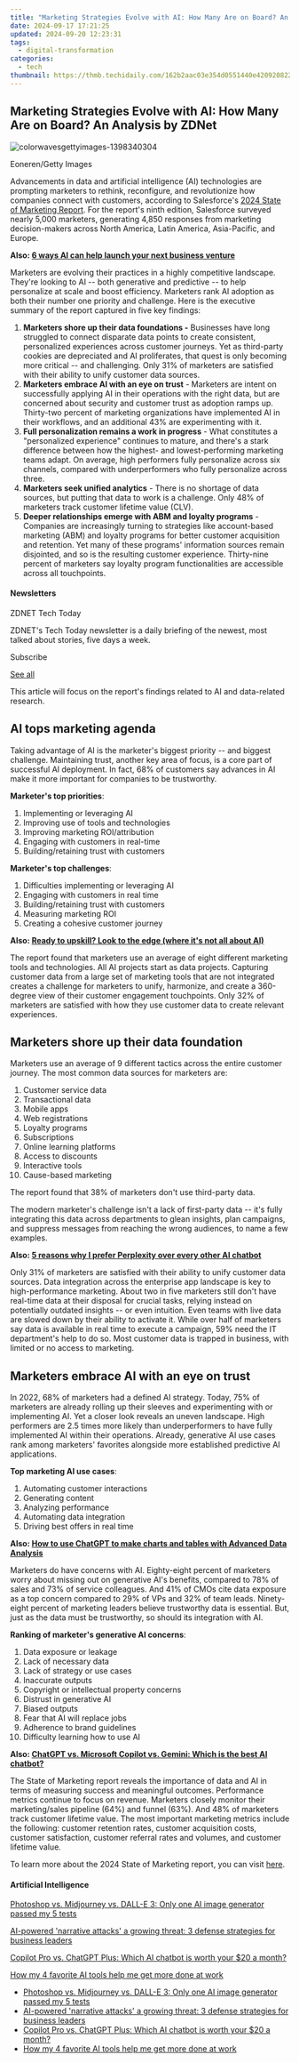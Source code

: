 ```yaml
---
title: "Marketing Strategies Evolve with AI: How Many Are on Board? An Analysis by ZDNet"
date: 2024-09-17 17:21:25
updated: 2024-09-20 12:23:31
tags:
  - digital-transformation
categories:
  - tech
thumbnail: https://thmb.techidaily.com/162b2aac03e354d0551440e420920822fdecda6764b32f863c3da9da1ce561fb.jpg
---
```


## Marketing Strategies Evolve with AI: How Many Are on Board? An Analysis by ZDNet

![colorwavesgettyimages-1398340304](https://www.zdnet.com/a/img/resize/7ce9f48e1196921244afaa63ba62420345366414/2024/05/30/a7620180-de78-40c0-a5cf-113071629c8e/colorwavesgettyimages-1398340304.jpg?auto=webp&width=1280)

Eoneren/Getty Images

Advancements in data and artificial intelligence (AI) technologies are prompting marketers to rethink, reconfigure, and revolutionize how companies connect with customers, according to Salesforce's [2024 State of Marketing Report](https://www.salesforce.com/resources/research-reports/state-of-marketing/). For the report's ninth edition, Salesforce surveyed nearly 5,000 marketers, generating 4,850 responses from marketing decision-makers across North America, Latin America, Asia-Pacific, and Europe.

**Also: [6 ways AI can help launch your next business venture](https://www.zdnet.com/article/6-ways-ai-can-help-launch-your-next-business-venture/)**

Marketers are evolving their practices in a highly competitive landscape. They're looking to AI -- both generative and predictive -- to help personalize at scale and boost efficiency. Marketers rank AI adoption as both their number one priority and challenge. Here is the executive summary of the report captured in five key findings: 

1. **Marketers shore up their data foundations -** Businesses have long struggled to connect disparate data points to create consistent, personalized experiences across customer journeys. Yet as third-party cookies are depreciated and AI proliferates, that quest is only becoming more critical -- and challenging. Only 31% of marketers are satisfied with their ability to unify customer data sources.
2. **Marketers embrace AI with an eye on trust** \- Marketers are intent on successfully applying AI in their operations with the right data, but are concerned about security and customer trust as adoption ramps up. Thirty-two percent of marketing organizations have implemented AI in their workflows, and an additional 43% are experimenting with it.
3. **Full personalization remains a work in progress** \- What constitutes a "personalized experience" continues to mature, and there's a stark difference between how the highest- and lowest-performing marketing teams adapt. On average, high performers fully personalize across six channels, compared with underperformers who fully personalize across three.
4. **Marketers seek unified analytics** \- There is no shortage of data sources, but putting that data to work is a challenge. Only 48% of marketers track customer lifetime value (CLV).
5. **Deeper relationships emerge with ABM and loyalty programs** \- Companies are increasingly turning to strategies like account-based marketing (ABM) and loyalty programs for better customer acquisition and retention. Yet many of these programs' information sources remain disjointed, and so is the resulting customer experience. Thirty-nine percent of marketers say loyalty program functionalities are accessible across all touchpoints.

#### Newsletters

ZDNET Tech Today

ZDNET's Tech Today newsletter is a daily briefing of the newest, most talked about stories, five days a week.

 Subscribe

[See all](https://www.zdnet.com/newsletters/)

This article will focus on the report's findings related to AI and data-related research. 

## AI tops marketing agenda

Taking advantage of AI is the marketer's biggest priority -- and biggest challenge. Maintaining trust, another key area of focus, is a core part of successful AI deployment. In fact, 68% of customers say advances in AI make it more important for companies to be trustworthy. 

**Marketer's top priorities**:

1. Implementing or leveraging AI
2. Improving use of tools and technologies
3. Improving marketing ROI/attribution
4. Engaging with customers in real-time
5. Building/retaining trust with customers

**Marketer's top challenges**: 

1. Difficulties implementing or leveraging AI
2. Engaging with customers in real time
3. Building/retaining trust with customers
4. Measuring marketing ROI
5. Creating a cohesive customer journey

**Also: [Ready to upskill? Look to the edge (where it's not all about AI)](https://www.zdnet.com/article/ready-to-upskill-look-to-the-edge-where-its-not-all-about-ai/)**

The report found that marketers use an average of eight different marketing tools and technologies. All AI projects start as data projects. Capturing customer data from a large set of marketing tools that are not integrated creates a challenge for marketers to unify, harmonize, and create a 360-degree view of their customer engagement touchpoints. Only 32% of marketers are satisfied with how they use customer data to create relevant experiences. 

## Marketers shore up their data foundation

Marketers use an average of 9 different tactics across the entire customer journey. The most common data sources for marketers are:

1. Customer service data
2. Transactional data
3. Mobile apps
4. Web registrations
5. Loyalty programs
6. Subscriptions
7. Online learning platforms
8. Access to discounts
9. Interactive tools
10. Cause-based marketing

The report found that 38% of marketers don't use third-party data.

The modern marketer's challenge isn't a lack of first-party data -- it's fully integrating this data across departments to glean insights, plan campaigns, and suppress messages from reaching the wrong audiences, to name a few examples. 

**Also: [5 reasons why I prefer Perplexity over every other AI chatbot](https://www.zdnet.com/article/5-reasons-why-i-prefer-perplexity-over-every-other-ai-chatbot/)**

Only 31% of marketers are satisfied with their ability to unify customer data sources. Data integration across the enterprise app landscape is key to high-performance marketing. About two in five marketers still don't have real-time data at their disposal for crucial tasks, relying instead on potentially outdated insights -- or even intuition. Even teams with live data are slowed down by their ability to activate it. While over half of marketers say data is available in real time to execute a campaign, 59% need the IT department's help to do so. Most customer data is trapped in business, with limited or no access to marketing. 

## Marketers embrace AI with an eye on trust

In 2022, 68% of marketers had a defined AI strategy. Today, 75% of marketers are already rolling up their sleeves and experimenting with or implementing AI. Yet a closer look reveals an uneven landscape. High performers are 2.5 times more likely than underperformers to have fully implemented AI within their operations. Already, generative AI use cases rank among marketers' favorites alongside more established predictive AI applications.

**Top marketing AI use cases**:

1. Automating customer interactions
2. Generating content
3. Analyzing performance
4. Automating data integration
5. Driving best offers in real time

**Also: [How to use ChatGPT to make charts and tables with Advanced Data Analysis](https://www.zdnet.com/article/how-to-use-chatgpt-to-make-charts-and-tables-with-advanced-data-analysis/)**

Marketers do have concerns with AI. Eighty-eight percent of marketers worry about missing out on generative AI's benefits, compared to 78% of sales and 73% of service colleagues. And 41% of CMOs cite data exposure as a top concern compared to 29% of VPs and 32% of team leads. Ninety-eight percent of marketing leaders believe trustworthy data is essential. But, just as the data must be trustworthy, so should its integration with AI.

**Ranking of marketer's generative AI concerns**:

1. Data exposure or leakage
2. Lack of necessary data
3. Lack of strategy or use cases
4. Inaccurate outputs
5. Copyright or intellectual property concerns
6. Distrust in generative AI
7. Biased outputs
8. Fear that AI will replace jobs
9. Adherence to brand guidelines
10. Difficulty learning how to use AI

**Also: [ChatGPT vs. Microsoft Copilot vs. Gemini: Which is the best AI chatbot?](https://www.zdnet.com/article/chatgpt-vs-microsoft-copilot-vs-gemini-which-is-the-best-ai-chatbot/)**

The State of Marketing report reveals the importance of data and AI in terms of measuring success and meaningful outcomes. Performance metrics continue to focus on revenue. Marketers closely monitor their marketing/sales pipeline (64%) and funnel (63%). And 48% of marketers track customer lifetime value. The most important marketing metrics include the following: customer retention rates, customer acquisition costs, customer satisfaction, customer referral rates and volumes, and customer lifetime value. 

To learn more about the 2024 State of Marketing report, you can visit [here](https://www.salesforce.com/resources/research-reports/state-of-marketing/). 

#### Artificial Intelligence

[Photoshop vs. Midjourney vs. DALL-E 3: Only one AI image generator passed my 5 tests](https://www.zdnet.com/article/is-photoshops-new-text-to-image-as-good-as-midjourney-and-dall-e-we-test-it-and-see/ "Photoshop vs. Midjourney vs. DALL-E 3: Only one AI image generator passed my 5 tests")

[AI-powered 'narrative attacks' a growing threat: 3 defense strategies for business leaders](https://www.zdnet.com/article/ai-powered-narrative-attacks-a-growing-threat-3-defense-strategies-for-business-leaders/ "AI-powered 'narrative attacks' a growing threat: 3 defense strategies for business leaders")

[Copilot Pro vs. ChatGPT Plus: Which AI chatbot is worth your $20 a month?](https://www.zdnet.com/article/copilot-pro-vs-chatgpt-plus-which-is-ai-chatbot-is-worth-your-20-a-month/ "Copilot Pro vs. ChatGPT Plus: Which AI chatbot is worth your $20 a month?")

[How my 4 favorite AI tools help me get more done at work](https://www.zdnet.com/article/how-my-4-favorite-ai-tools-help-me-get-more-done-at-work/ "How my 4 favorite AI tools help me get more done at work")

* [Photoshop vs. Midjourney vs. DALL-E 3: Only one AI image generator passed my 5 tests](https://www.zdnet.com/article/is-photoshops-new-text-to-image-as-good-as-midjourney-and-dall-e-we-test-it-and-see/ "Photoshop vs. Midjourney vs. DALL-E 3: Only one AI image generator passed my 5 tests")
* [AI-powered 'narrative attacks' a growing threat: 3 defense strategies for business leaders](https://www.zdnet.com/article/ai-powered-narrative-attacks-a-growing-threat-3-defense-strategies-for-business-leaders/ "AI-powered 'narrative attacks' a growing threat: 3 defense strategies for business leaders")
* [Copilot Pro vs. ChatGPT Plus: Which AI chatbot is worth your $20 a month?](https://www.zdnet.com/article/copilot-pro-vs-chatgpt-plus-which-is-ai-chatbot-is-worth-your-20-a-month/ "Copilot Pro vs. ChatGPT Plus: Which AI chatbot is worth your $20 a month?")
* [How my 4 favorite AI tools help me get more done at work](https://www.zdnet.com/article/how-my-4-favorite-ai-tools-help-me-get-more-done-at-work/ "How my 4 favorite AI tools help me get more done at work")

<ins class="adsbygoogle"
     style="display:block"
     data-ad-format="autorelaxed"
     data-ad-client="ca-pub-7571918770474297"
     data-ad-slot="1223367746"></ins>



<ins class="adsbygoogle"
     style="display:block"
     data-ad-client="ca-pub-7571918770474297"
     data-ad-slot="8358498916"
     data-ad-format="auto"
     data-full-width-responsive="true"></ins>
